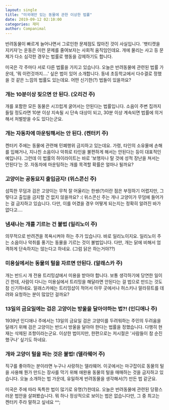 ```yaml
---
layout: single
title: "미국에만 있는 동물에 관한 이상한 법률"
date: 2019-09-12 02:10:00
categories: 재미
author: Companimal
---
```


반려동물이 빠르게 늘어나면서 그로인한 문제점도 많아진 것이 사실입니다. '팻티캣을 지키자’는 운동은 이런 문제를 줄여보자는 사회적 움직임인데요. 개에 물리는 사고 등 문제가 다소 심각한 경우는 법률로 행동을 강제하기도 합니다.

미국은 각 주마다 서로 다른 법률을 가지고 있습니다. 오늘은 반려동물에 관련된 법률 가운데, '뭐 이런것까지….' 싶은 법이 있어 소개합니다. 동네 초등학교에서 다수결로 정했을 것 같은 느낌의 법률도 있는데요. 어떤 신기한(?) 법들이 있을까요?

### 개는 10분이상 짖으면 안 된다. (오리건 주)

개를 포함한 모든 동물은 시끄럽게 굴어서는 안된다는 법률입니다. 소음이 주변 집까지 들릴 정도라면 10분 이상 지속될 시 단속 대상이 되고, 30분 이상 계속되면 법률에 의거해서 처벌받을 수도 있다는군요.

### 개는 자동차에 마운팅해서는 안 된다. (켄터키 주)

켄터키 주에는 동물에 관련해 민폐행위 금지하고 있는데요. 가령, 타인의 소유물에 손해를 입해거나, 지나친 소음이나 악취로 타인을 불편하게 해서는 안된다는 등이 대표적인 예입니다. 그런데 이 법률의 하이라이트는 바로 '보행자나 탈 것에 성적 장난을 쳐서는 안된다’는 것. 자동차에 마운팅하는 개를 목격할 확률은 얼마나 될까요?

### 고양이는 공동묘지 출입금지! (위스콘신 주)

섬뜩한 무덤과 검은 고양이는 무척 잘 어울리는 한쌍(?)이란 점은 부정하기 어렵지만, 그렇다고 출입을 금지할 건 없지 않을까요? :( 위스콘신 주는 개나 고양이가 무덤에 들어가는 걸 금지하고 있습니다. 다만, 이를 어겼을 경우 어떻게 되는지는 정확히 알려진 바가 없다고….

### 냄새나는 개를 기르는 건 불법 (일리노이 주)

의무적으로 반려견을 목욕시켜야 하는 주가 있습니다. 바로 일리노이지요. 일리노이 주는 소음이나 악취를 풍기는 동물을 기르는 것이 불법입니다. 다만, 개는 닭에 비해서 엄격하게 단속하지는 않는다고 하네요. (그럼 닭은 하는거야??)

### 미용실에서는 동물의 털을 자르면 안된다. (알래스카 주)

개는 반드시 개 전용 트리밍샵에서 미용을 받아야 합니다. 보통 생각하기에 당연한 일이긴 한데, 사람이 다니는 미용실에서 트리밍을 해달라면 안된다는 걸 법으로 만드는 것도 참 신기하네요. 알래스카에는 트리밍샵이 적어서 아무 곳에서나 허스키나 말라뮤트를 데려와 요청하는 분이 많았던 걸까요?

### 13일의 금요일에는 검은 고양이는 방울을 달아야하는 법?! (인디애나 주)

1939년 인디애나 주에서는 13일의 금요일 검은 고양이를 두려워하는 주민의 두려움을 달래기 위해 검은 고양이는 반드시 방울을 달아야 한다는 법률을 정했습니다. 다행히 현재는 삭제된 조항이라는군요. 이상한 법이지만, 한편으로는 저시절은 '사람들이 참 순진했구나' 싶기도 하네요.

### 개와 고양이 털을 파는 것은 불법! (델라웨어 주)

직구를 좋아하는 분이라면 누구나 사랑하는 델라웨어. 이곳에서는 마구잡이로 동물의 털을 사용해 뭔가 만드는 장사를 막기 위해 애완용 동물의 털을 매매하는 것을 금지하고 있습니다. 오늘 소개하는 법 가운데, 유일하게 반려동물을 생각해서(?) 만든 법 같군요.

미국은 주에 따라 독특한 법이 많기로 유명(?)한데요. 오늘은 반려동물에 관련된 당황스러운 법안을 살펴봤습니다. 뭐 하나 정상적으로 보이는 법은 없습니다만, 그 중 최고는 켄터키 주라 말하고 싶네요 ^^;
